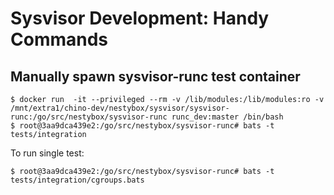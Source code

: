 Sysvisor Development: Handy Commands
====================================

## Manually spawn sysvisor-runc test container

```
$ docker run  -it --privileged --rm -v /lib/modules:/lib/modules:ro -v /mnt/extra1/chino-dev/nestybox/sysvisor/sysvisor-runc:/go/src/nestybox/sysvisor-runc runc_dev:master /bin/bash
$ root@3aa9dca439e2:/go/src/nestybox/sysvisor-runc# bats -t tests/integration
```

To run single test:

```
$ root@3aa9dca439e2:/go/src/nestybox/sysvisor-runc# bats -t tests/integration/cgroups.bats
```
